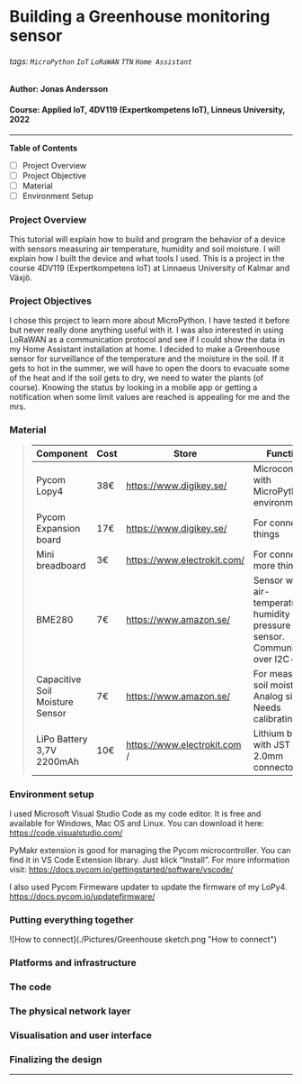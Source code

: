 # Building a Greenhouse monitoring sensor

###### tags: `MicroPython` `IoT` `LoRaWAN` `TTN` `Home Assistant`
#### Author: Jonas Andersson
#### Course: Applied IoT, 4DV119 (Expertkompetens IoT), Linneus University, 2022

---
**Table of Contents**

- [ ] Project Overview
- [ ] Project Objective
- [ ] Material
- [ ] Environment Setup

### Project Overview
This tutorial will explain how to build and program the behavior of a device with sensors measuring air temperature, humidity and soil moisture.
I will explain how I built the device and what tools I used.
This is a project in the course 4DV119 (Expertkompetens IoT) at Linnaeus University of Kalmar and Växjö.

### Project Objectives
I chose this project to learn more about MicroPython. I have tested it before but never really done anything useful with it. I was also interested in using LoRaWAN as a communication protocol and see if I could show the data in my Home Assistant installation at home.
I decided to make a Greenhouse sensor for surveillance of the temperature and the moisture in the soil. If it gets to hot in the summer, we will have to open the doors to evacuate some of the heat and if the soil gets to dry, we need to water the plants (of course). Knowing the status by looking in a mobile app or getting a notification when some limit values are reached is appealing for me and the mrs.


### Material

>| Component |Cost |Store | Function         |
>| --------- | ---- | ------------------------- | --------------------------------------|
>| Pycom Lopy4 | 38€ | https://www.digikey.se/ | Microcontroller with MicroPython environment|
>| Pycom Expansion board | 17€ | https://www.digikey.se/ | For connecting things |
>| Mini breadboard | 3€ | https://www.electrokit.com/ | For connecting more things |
>| BME280 | 7€ | https://www.amazon.se/ | Sensor with air-temperature, humidity and pressure sensor. Communicates over I2C-bus|
>| Capacitive Soil Moisture Sensor | 7€ | https://www.amazon.se/ | For measuring soil moisture. Analog signal. Needs calibrating! |
>| LiPo Battery 3,7V 2200mAh | 10€ | https://www.electrokit.com / | Lithium battery with JST PH 2.0mm connector |





### Environment setup

I used Microsoft Visual Studio Code as my code editor. It is free and available for Windows, Mac OS and Linux. You can download it here:
https://code.visualstudio.com/

PyMakr extension is good for managing the Pycom microcontroller. You can find it in VS Code Extension library. Just klick “Install”. 
For more information visit:
https://docs.pycom.io/gettingstarted/software/vscode/

I also used Pycom Firmeware updater to update the firmware of my LoPy4.
https://docs.pycom.io/updatefirmware/


### Putting everything together

![How to connect](./Pictures/Greenhouse sketch.png "How to connect")

### Platforms and infrastructure

### The code

### The physical network layer

### Visualisation and user interface

### Finalizing the design

---